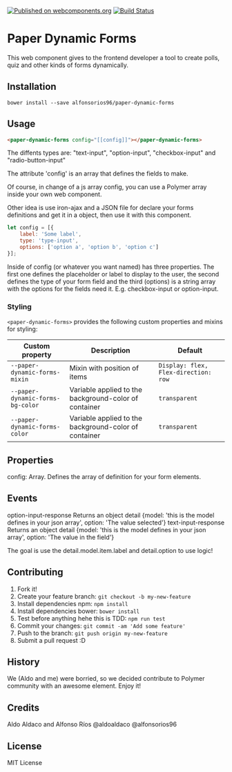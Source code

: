 [![Published on webcomponents.org](https://img.shields.io/badge/webcomponents.org-published-blue.svg)](https://www.webcomponents.org/element/alfonsorios96/paper-dynamic-forms)
[![Build Status](https://travis-ci.org/alfonsorios96/paper-dynamic-forms.svg?branch=0.2.5)](https://travis-ci.org/alfonsorios96/paper-dynamic-forms)

# Paper Dynamic Forms

This web component gives to the frontend developer a tool to create polls, quiz and other kinds of forms dynamically.

## Installation

`bower install --save alfonsorios96/paper-dynamic-forms`

## Usage

```html
<paper-dynamic-forms config="[[config]]"></paper-dynamic-forms>
```

The diffents types are: "text-input", "option-input", "checkbox-input" and "radio-button-input"

The attribute 'config' is an array that defines the fields to make.

Of course, in change of a js array config, you can use a Polymer array inside your own web component.

Other idea is use iron-ajax and a JSON file for declare your forms definitions and get it in a object, then use it with this component.

```js
let config = [{
    label: 'Some label',
    type: 'type-input',
    options: ['option a', 'option b', 'option c']
}];
```

Inside of config (or whatever you want named) has three properties.
The first one defines the placeholder or label to display to the user, the second defines the type of your form field
and the third (options)
is a string array with the options for the fields need it. E.g. checkbox-input or option-input.

### Styling

`<paper-dynamic-forms>` provides the following custom properties and mixins
for styling:

Custom property | Description | Default
----------------|-------------|----------
`--paper-dynamic-forms-mixin` | Mixin with position of items | `Display: flex, Flex-direction: row`
`--paper-dynamic-forms-bg-color` | Variable applied to the background-color of container | `transparent`
`--paper-dynamic-forms-color` | Variable applied to the background-color of container | `transparent`

## Properties

config: Array.  Defines the array of definition for your form elements.

## Events

option-input-response   Returns an object detail {model: 'this is the model defines in your json array', option: 'The value selected'}
text-input-response   Returns an object detail {model: 'this is the model defines in your json array', option: 'The value in the field'}

The goal is use the detail.model.item.label and detail.option to use logic!

## Contributing

1. Fork it!
2. Create your feature branch: `git checkout -b my-new-feature`
3. Install dependencies npm: `npm install`
4. Install dependencies bower: `bower install`
5. Test before anything hehe this is TDD: `npm run test`
6. Commit your changes: `git commit -am 'Add some feature'`
7. Push to the branch: `git push origin my-new-feature`
8. Submit a pull request :D

## History

We (Aldo and me) were borried, so we decided contribute to Polymer community with an awesome element. Enjoy it!

## Credits

Aldo Aldaco and Alfonso Ríos
@aldoaldaco
@alfonsorios96

## License

MIT License
